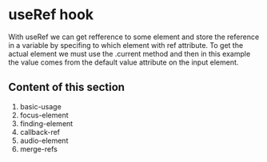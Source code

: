 # useRef hook

With useRef we can get refference to some element and store the reference in a variable by specifing to which element with ref attribute. To get the actual element we must use the .current method and then in this example the value comes from the default value attribute on the input element.

## Content of this section

1. basic-usage
2. focus-element
3. finding-element
4. callback-ref
5. audio-element
6. merge-refs
